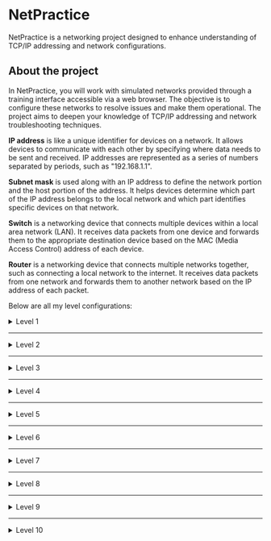 # NetPractice

NetPractice is a networking project designed to enhance understanding of TCP/IP addressing and network configurations.

## About the project

In NetPractice, you will work with simulated networks provided through a training interface accessible via a web browser. The objective is to configure these networks to resolve issues and make them operational. The project aims to deepen your knowledge of TCP/IP addressing and network troubleshooting techniques.

<strong>IP address</strong> is like a unique identifier for devices on a network. It allows devices to communicate with each other by specifying where data needs to be sent and received. IP addresses are represented as a series of numbers separated by periods, such as "192.168.1.1".

<strong>Subnet mask</strong> is used along with an IP address to define the network portion and the host portion of the address. It helps devices determine which part of the IP address belongs to the local network and which part identifies specific devices on that network.

<strong>Switch</strong> is a networking device that connects multiple devices within a local area network (LAN). It receives data packets from one device and forwards them to the appropriate destination device based on the MAC (Media Access Control) address of each device.

<strong>Router</strong> is a networking device that connects multiple networks together, such as connecting a local network to the internet. It receives data packets from one network and forwards them to another network based on the IP address of each packet.

Below are all my level configurations:

<details>
  <summary>Level 1</summary>
  <br>
  <img src="https://github.com/dardangerguri/NetPractice/blob/master/level_png/Level-1.png?raw=true" alt="level1">  
  <br>
  <br>
</details>

---

<details>
  <summary>Level 2</summary>
  <br>
  <img src="https://github.com/dardangerguri/NetPractice/blob/master/level_png/Level-2.png?raw=true" alt="level2">  
  <br>
  <br>
</details>

---

<details>
  <summary>Level 3</summary>
  <br>
  <img src="https://github.com/dardangerguri/NetPractice/blob/master/level_png/Level-3.png?raw=true" alt="level3">  
  <br>
  <br>
</details>

---

<details>
  <summary>Level 4</summary>
  <br>
  <img src="https://github.com/dardangerguri/NetPractice/blob/master/level_png/Level-4.png?raw=true" alt="level4">  
  <br>
  <br>
</details>

---

<details>
  <summary>Level 5</summary>
  <br>
  <img src="https://github.com/dardangerguri/NetPractice/blob/master/level_png/Level-5.png?raw=true" alt="level5">  
  <br>
  <br>
</details>

---

<details>
  <summary>Level 6</summary>
  <br>
  <img src="https://github.com/dardangerguri/NetPractice/blob/master/level_png/Level-6.png?raw=true" alt="level6">  
  <br>
  <br>
</details>

---

<details>
  <summary>Level 7</summary>
  <br>
  <img src="https://github.com/dardangerguri/NetPractice/blob/master/level_png/Level-7.png?raw=true" alt="level7">  
  <br>
  <br>
</details>

---

<details>
  <summary>Level 8</summary>
  <br>
  <img src="https://github.com/dardangerguri/NetPractice/blob/master/level_png/Level-8.png?raw=true" alt="level8">  
  <br>
  <br>
</details>

---

<details>
  <summary>Level 9</summary>
  <br>
  <img src="https://github.com/dardangerguri/NetPractice/blob/master/level_png/Level-9.png?raw=true" alt="level9">  
  <br>
  <br>
</details>

---

<details>
  <summary>Level 10</summary>
  <br>
  <img src="https://github.com/dardangerguri/NetPractice/blob/master/level_png/Level-10.png?raw=true" alt="level10">  
  <br>
  <br>
</details>
